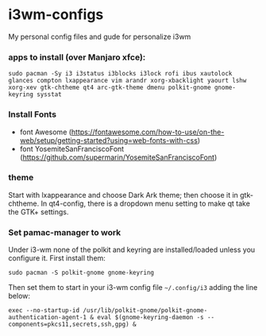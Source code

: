# i3wm-configs
My personal config files and gude for personalize i3wm

### apps to install (over Manjaro xfce):

```
sudo pacman -Sy i3 i3status i3blocks i3lock rofi ibus xautolock glances compton lxappearance vim arandr xorg-xbacklight yaourt lshw xorg-xev gtk-chtheme qt4 arc-gtk-theme dmenu polkit-gnome gnome-keyring sysstat
```

### Install Fonts

- font Awesome (https://fontawesome.com/how-to-use/on-the-web/setup/getting-started?using=web-fonts-with-css)
- font YosemiteSanFranciscoFont (https://github.com/supermarin/YosemiteSanFranciscoFont)

### theme

Start with lxappearance and choose Dark Ark theme; then choose it in gtk-chtheme. In qt4-config, there is a dropdown menu setting to make qt take the GTK+ settings.

### Set pamac-manager to work

Under i3-wm none of the polkit and keyring are installed/loaded unless you configure it.
First install them:

```
sudo pacman -S polkit-gnome gnome-keyring
```

Then set them to start in your i3-wm config file ```~/.config/i3``` adding the line below:

```
exec --no-startup-id /usr/lib/polkit-gnome/polkit-gnome-authentication-agent-1 & eval $(gnome-keyring-daemon -s --components=pkcs11,secrets,ssh,gpg) &
```
